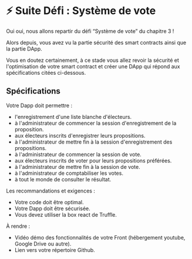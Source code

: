 # ⚡️ Suite Défi : Système de vote

Oui oui, nous allons repartir du défi “Système de vote” du chapitre 3 !

Alors depuis, vous avez vu la partie sécurité des smart contracts ainsi que la partie DApp.

Vous en doutez certainement, à ce stade vous allez revoir la sécurité et l'optimisation de votre smart contract et créer une DApp qui répond aux spécifications citées ci-dessous.

## Spécifications

Votre Dapp doit permettre :

- l'enregistrement d'une liste blanche d'électeurs.
- à l'administrateur de commencer la session d'enregistrement de la proposition.
- aux électeurs inscrits d'enregistrer leurs propositions.
- à l'administrateur de mettre fin à la session d'enregistrement des propositions.
- à l'administrateur de commencer la session de vote.
- aux électeurs inscrits de voter pour leurs propositions préférées.
- à l'administrateur de mettre fin à la session de vote.
- à l'administrateur de comptabiliser les votes.
- à tout le monde de consulter le résultat.

Les recommandations et exigences :

- Votre code doit être optimal.
- Votre Dapp doit être sécurisée.
- Vous devez utiliser la box react de Truffle.

À rendre :

- Vidéo démo des fonctionnalités de votre Front (hébergement youtube, Google Drive ou autre).
- Lien vers votre répertoire Github.

